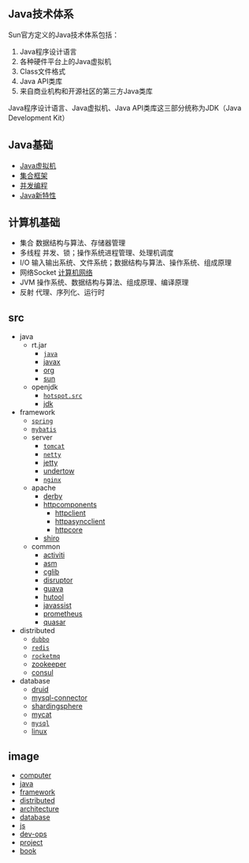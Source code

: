 ## Java技术体系
Sun官方定义的Java技术体系包括：
1. Java程序设计语言
2. 各种硬件平台上的Java虚拟机
3. Class文件格式
4. Java API类库
5. 来自商业机构和开源社区的第三方Java类库

Java程序设计语言、Java虚拟机、Java API类库这三部分统称为JDK（Java Development Kit）

## Java基础
* [Java虚拟机](/docs/10-java/02-jvm.md)
* [集合框架](/docs/10-java/10-collection.md)
* [并发编程](/docs/10-java/50-concurrent.md)
* [Java新特性](/docs/10-java/blog/90-jdk-evolution.md)

## 计算机基础
* 集合 数据结构与算法、存储器管理
* 多线程 并发、锁；操作系统进程管理、处理机调度
* I/O 输入输出系统、文件系统；数据结构与算法、操作系统、组成原理
* 网络Socket [计算机网络](/docs/00-base/40-net.md)
* JVM 操作系统、数据结构与算法、组成原理、编译原理
* 反射 代理、序列化、运行时

## src
* java
  * rt.jar
    * [`java`](/docs/10-java/src/rt.jar.src/java/README.md)
    * [javax](/10-java/src/rt.jar.src/javax/README.md)
    * [org](/10-java/src/rt.jar.src/org/README.md)
    * [sun](/10-java/src/rt.jar.src/sun/README.md)
  * openjdk
    * [`hotspot.src`](/10-java/src/openjdk/hotspot.src/README.md)
    * [jdk](/10-java/src/openjdk/jdk/README.md)
* framework
  * [`spring`](/docs/20-framework/src/spring/README.md)
  * [`mybatis`](/docs/20-framework/src/mybatis/README.md)
  * server
    * [`tomcat`](/docs/20-framework/src/server/tomcat/README.md)
    * [`netty`](/docs/20-framework/src/server/netty/README.md)
    * [jetty](/docs/20-framework/src/server/jetty/README.md)
    * [undertow](/docs/20-framework/src/server/undertow/README.md)
    * [`nginx`](/docs/20-framework/src/server/nginx/README.md)
  * apache
    * [derby](/docs/20-framework/src/apache/derby/README.md)
    * [httpcomponents](/docs/20-framework/src/http/httpcomponents/README.md)
      * [httpclient](/docs/20-framework/src/http/httpcomponents/httpclient/README.md)
      * [httpasyncclient](/docs/20-framework/src/http/httpcomponents/httpasyncclient/README.md)
      * [httpcore](/docs/20-framework/src/http/httpcomponents/httpcore/README.md)
    * [shiro](/docs/20-framework/src/apache/shiro/README.md)
  * common
    * [activiti](/docs/20-framework/src/common/activiti/README.md)
    * [asm](/docs/20-framework/src/common/bytecode/asm/README.md)
    * [cglib](/docs/20-framework/src/common/bytecode/cglib/README.md)
    * [disruptor](/docs/20-framework/src/common/disruptor/README.md)
    * [guava](/docs/20-framework/src/common/guava/README.md)
    * [hutool](/docs/20-framework/src/common/hutool/README.md)
    * [javassist](/docs/20-framework/src/common/bytecode/javassist/README.md)
    * [prometheus](/docs/30-distributed/src/monitor/prometheus/README.md)
    * [quasar](/docs/20-framework/src/common/quasar/README.md)
* distributed
  * [`dubbo`](/docs/30-distributed/src/dubbo/README.md)
  * [`redis`](/docs/30-distributed/src/redis/README.md)
  * [`rocketmq`](/docs/30-distributed/src/rocketmq/README.md)
  * [zookeeper](/docs/30-distributed/src/registry/zookeeper/README.md)
  * [consul](/docs/30-distributed/src/registry/consul/README.md)
* database
  * [druid](/docs/50-database/src/druid/README.md)
  * [mysql-connector](/docs/50-database/src/mysql-connector/README.md)
  * [shardingsphere](/docs/50-database/src/shardingsphere/README.md)
  * [mycat](/docs/50-database/src/mycat/README.md)
  * [`mysql`](/docs/50-database/src/mysql/README.md)
  * [linux](/docs/00-base/src/linux/README.md)
  
## image
* [computer](/docs/00-base/99-image.md)  
* [java](/docs/10-java/99-image.md)  
* [framework](/docs/20-framework/99-image.md)
* [distributed](/docs/30-distributed/99-image.md)
* [architecture](/docs/40-architecture/99-image.md)
* [database](/docs/50-database/99-image.md)
* [js](/docs/60-js/99-image.md)
* [dev-ops](/docs/70-dev-ops/99-image.md)
* [project](/docs/80-project/99-image.md)
* [book](/docs/99-book/99-image.md)